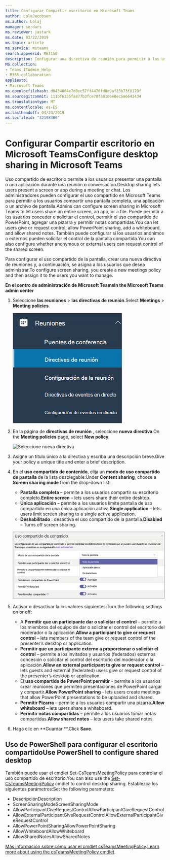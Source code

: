 ```yaml
---
title: Configurar Compartir escritorio en Microsoft Teams
author: LolaJacobsen
ms.author: Lolaj
manager: serdars
ms.reviewer: jastark
ms.date: 03/22/2019
ms.topic: article
ms.service: msteams
search.appverid: MET150
description: Configurar una directiva de reunión para permitir a los usuarios compartir sus escritorios en chats de los equipos o las reuniones
MS.collection:
- Teams_ITAdmin_Help
- M365-collaboration
appliesto:
- Microsoft Teams
ms.openlocfilehash: d0434804e7d0ec57ff4470fd8e9af23b73f8179f
ms.sourcegitcommit: 111bf6255fa877b3fce70fa8166e8ec5a6643434
ms.translationtype: MT
ms.contentlocale: es-ES
ms.lasthandoff: 04/23/2019
ms.locfileid: "32198406"
---
```

<a name="configure-desktop-sharing-in-microsoft-teams"></a><span data-ttu-id="ef35c-103">Configurar Compartir escritorio en Microsoft Teams</span><span class="sxs-lookup"><span data-stu-id="ef35c-103">Configure desktop sharing in Microsoft Teams</span></span>
============================================

<span data-ttu-id="ef35c-104">Uso compartido de escritorio permite a los usuarios presentar una pantalla o una aplicación durante una reunión o conversación.</span><span class="sxs-lookup"><span data-stu-id="ef35c-104">Desktop sharing lets users present a screen or app during a meeting or chat.</span></span> <span data-ttu-id="ef35c-105">Los administradores pueden configurar el uso compartido en Microsoft Teams para permitir a los usuarios compartir una pantalla completa, una aplicación o un archivo de pantalla.</span><span class="sxs-lookup"><span data-stu-id="ef35c-105">Admins can configure screen sharing in Microsoft Teams to let users share an entire screen, an app, or a file.</span></span> <span data-ttu-id="ef35c-106">Puede permitir a los usuarios conceder o solicitar el control, permitir el uso compartido de PowerPoint, agregar una pizarra y permitir notas compartidas.</span><span class="sxs-lookup"><span data-stu-id="ef35c-106">You can let users give or request control, allow PowerPoint sharing, add a whiteboard, and allow shared notes.</span></span> <span data-ttu-id="ef35c-107">También puede configurar si los usuarios anónimos o externos pueden solicitar el control de la pantalla compartida.</span><span class="sxs-lookup"><span data-stu-id="ef35c-107">You can also configure whether anonymous or external users can request control of the shared screen.</span></span>

<span data-ttu-id="ef35c-108">Para configurar el uso compartido de la pantalla, crear una nueva directiva de reuniones y, a continuación, se asigna a los usuarios que desea administrar.</span><span class="sxs-lookup"><span data-stu-id="ef35c-108">To configure screen sharing, you create a new meetings policy and then assign it to the users you want to manage.</span></span>

<span data-ttu-id="ef35c-109">**En el centro de administración de Microsoft Teams**</span><span class="sxs-lookup"><span data-stu-id="ef35c-109">**In the Microsoft Teams admin center**</span></span>

1. <span data-ttu-id="ef35c-110">Seleccione **las reuniones** > **las directivas de reunión**.</span><span class="sxs-lookup"><span data-stu-id="ef35c-110">Select **Meetings** > **Meeting policies**.</span></span>

    ![Seleccione las directivas de reunión](media/configure-desktop-sharing-image1.png)

2. <span data-ttu-id="ef35c-112">En la página de **directivas de reunión** , seleccione **nueva directiva**.</span><span class="sxs-lookup"><span data-stu-id="ef35c-112">On the **Meeting policies** page, select **New policy**.</span></span>

    ![Seleccione nueva directiva](media/configure-desktop-sharing-image2.png)

3. <span data-ttu-id="ef35c-114">Asigne un título único a la directiva y escriba una descripción breve.</span><span class="sxs-lookup"><span data-stu-id="ef35c-114">Give your policy a unique title and enter a brief description.</span></span>

4. <span data-ttu-id="ef35c-115">En el **uso compartido de contenido**, elija un **modo de uso compartido de pantalla** de la lista desplegable:</span><span class="sxs-lookup"><span data-stu-id="ef35c-115">Under **Content sharing**, choose a **Screen sharing mode** from the drop-down list:</span></span>

   - <span data-ttu-id="ef35c-116">**Pantalla completa** – permite a los usuarios compartir su escritorio completo.</span><span class="sxs-lookup"><span data-stu-id="ef35c-116">**Entire screen** – lets users share their entire desktop.</span></span>
   - <span data-ttu-id="ef35c-117">**Única aplicación** – permite a los usuarios límite pantalla de uso compartido en una única aplicación activa.</span><span class="sxs-lookup"><span data-stu-id="ef35c-117">**Single application** – lets users limit screen sharing to a single active application.</span></span>
   - <span data-ttu-id="ef35c-118">**Deshabilitado** : desactiva el uso compartido de la pantalla.</span><span class="sxs-lookup"><span data-stu-id="ef35c-118">**Disabled** – Turns off screen sharing.</span></span>

    ![Elija una modo de uso compartido de pantalla](media/configure-desktop-sharing-image3.png)

5. <span data-ttu-id="ef35c-120">Activar o desactivar la los valores siguientes:</span><span class="sxs-lookup"><span data-stu-id="ef35c-120">Turn the following settings on or off:</span></span>

    - <span data-ttu-id="ef35c-121">A **Permitir que un participante dar o solicitar el control** – permite a los miembros del equipo de dar o solicitar el control del escritorio del moderador o la aplicación.</span><span class="sxs-lookup"><span data-stu-id="ef35c-121">**Allow a participant to give or request control** – lets members of the team give or request control of the presenter’s desktop or application.</span></span>
    - <span data-ttu-id="ef35c-122">**Permitir que un participante externo a proporcionar o solicitar el control** – permite a los invitados y usuarios (federados) externos concesión o solicitar el control del escritorio del moderador o la aplicación.</span><span class="sxs-lookup"><span data-stu-id="ef35c-122">**Allow an external participant to give or request control** – lets guests and external (federated) users give or request control of the presenter’s desktop or application.</span></span>
    - <span data-ttu-id="ef35c-123">El **uso compartido de PowerPoint permitir** - permite a los usuarios crear reuniones que permiten presentaciones de PowerPoint cargar y compartir.</span><span class="sxs-lookup"><span data-stu-id="ef35c-123">**Allow PowerPoint sharing** - lets users create meetings that allow PowerPoint presentations to be uploaded and shared.</span></span>
    - <span data-ttu-id="ef35c-124">**Permitir Pizarra** – permite a los usuarios compartir una pizarra.</span><span class="sxs-lookup"><span data-stu-id="ef35c-124">**Allow whiteboard** – lets users share a whiteboard.</span></span>
    - <span data-ttu-id="ef35c-125">**Permitir notas compartidas** – permite a los usuarios tomar notas compartidas.</span><span class="sxs-lookup"><span data-stu-id="ef35c-125">**Allow shared notes** – lets users take shared notes.</span></span>

6. <span data-ttu-id="ef35c-126">Haga clic en \*\*Guardar \*\*.</span><span class="sxs-lookup"><span data-stu-id="ef35c-126">Click **Save**.</span></span>

## <a name="use-powershell-to-configure-shared-desktop"></a><span data-ttu-id="ef35c-127">Uso de PowerShell para configurar el escritorio compartido</span><span class="sxs-lookup"><span data-stu-id="ef35c-127">Use PowerShell to configure shared desktop</span></span>

<span data-ttu-id="ef35c-128">También puede usar el cmdlet [Set-CsTeamsMeetingPolicy](https://docs.microsoft.com/en-us/powershell/module/skype/set-csteamsmeetingpolicy?view=skype-ps) para controlar el uso compartido de escritorio.</span><span class="sxs-lookup"><span data-stu-id="ef35c-128">You can also use the [Set-CsTeamsMeetingPolicy](https://docs.microsoft.com/en-us/powershell/module/skype/set-csteamsmeetingpolicy?view=skype-ps) cmdlet to control desktop sharing.</span></span> <span data-ttu-id="ef35c-129">Establezca los siguientes parámetros:</span><span class="sxs-lookup"><span data-stu-id="ef35c-129">Set the following parameters:</span></span>

- <span data-ttu-id="ef35c-130">Descripción</span><span class="sxs-lookup"><span data-stu-id="ef35c-130">Description</span></span>
- <span data-ttu-id="ef35c-131">ScreenSharingMode</span><span class="sxs-lookup"><span data-stu-id="ef35c-131">ScreenSharingMode</span></span>
- <span data-ttu-id="ef35c-132">AllowParticipantGiveRequestControl</span><span class="sxs-lookup"><span data-stu-id="ef35c-132">AllowParticipantGiveRequestControl</span></span>
- <span data-ttu-id="ef35c-133">AllowExternalParticipantGiveRequestControl</span><span class="sxs-lookup"><span data-stu-id="ef35c-133">AllowExternalParticipantGiveRequestControl</span></span>
- <span data-ttu-id="ef35c-134">AllowPowerPointSharing</span><span class="sxs-lookup"><span data-stu-id="ef35c-134">AllowPowerPointSharing</span></span>
- <span data-ttu-id="ef35c-135">AllowWhiteboard</span><span class="sxs-lookup"><span data-stu-id="ef35c-135">AllowWhiteboard</span></span>
- <span data-ttu-id="ef35c-136">AllowSharedNotes</span><span class="sxs-lookup"><span data-stu-id="ef35c-136">AllowSharedNotes</span></span>

<span data-ttu-id="ef35c-137">[Más información sobre cómo usar el cmdlet csTeamsMeetingPolicy](https://docs.microsoft.com/en-us/powershell/module/skype/set-csteamsmeetingpolicy?view=skype-ps).</span><span class="sxs-lookup"><span data-stu-id="ef35c-137">[Learn more about using the csTeamsMeetingPolicy cmdlet](https://docs.microsoft.com/en-us/powershell/module/skype/set-csteamsmeetingpolicy?view=skype-ps).</span></span>

